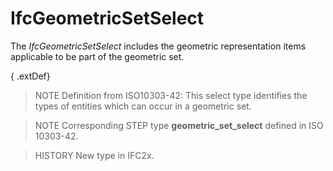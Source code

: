 # IfcGeometricSetSelect

The _IfcGeometricSetSelect_ includes the geometric representation items applicable to be part of the geometric set.

{ .extDef}
> NOTE Definition from ISO10303-42:
> This select type identifies the types of entities which can occur in a geometric set.

> NOTE Corresponding STEP type **geometric_set_select** defined in ISO 10303-42.

> HISTORY New type in IFC2x.
